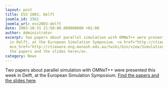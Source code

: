 ```yaml
---
layout: post
title: ESS'2003, Delft
joomla_id: 3562
joomla_url: ess2003-delft
date: 2003-10-31 21:50:00.000000000 +01:00
author: Administrator
excerpt: Two papers about parallel simulation with OMNeT++ were presented this week
  in Delft, at the European Simulation Symposium. <a href="http://ctieware.eng.monash.edu.au/twiki/bin/view/Simulation/ParallelSimulation"
  mce_href="http://ctieware.eng.monash.edu.au/twiki/bin/view/Simulation/ParallelSimulation">Find
  the papers and the slides here</a>.
category: News
---
```

Two papers about parallel simulation with OMNeT++ were presented this week in Delft, at the European Simulation Symposium. <a href="http://ctieware.eng.monash.edu.au/twiki/bin/view/Simulation/ParallelSimulation" mce_href="http://ctieware.eng.monash.edu.au/twiki/bin/view/Simulation/ParallelSimulation">Find the papers and the slides here</a>.
